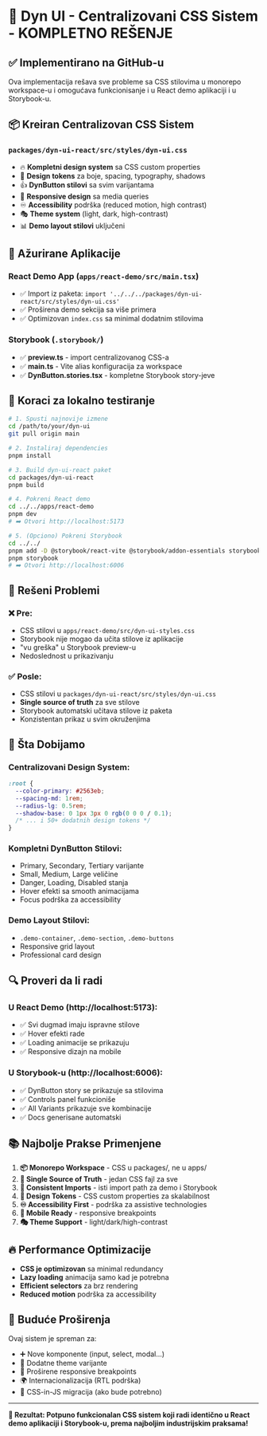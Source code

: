 # 🎨 Dyn UI - Centralizovani CSS Sistem - KOMPLETNO REŠENJE

## ✅ Implementirano na GitHub-u

Ova implementacija rešava sve probleme sa CSS stilovima u monorepo workspace-u i omogućava funkcionisanje i u React demo aplikaciji i u Storybook-u.

## 📦 Kreiran Centralizovan CSS Sistem

### **`packages/dyn-ui-react/src/styles/dyn-ui.css`**
- 🔥 **Kompletni design system** sa CSS custom properties
- 🎨 **Design tokens** za boje, spacing, typography, shadows
- 👍 **DynButton stilovi** sa svim varijantama
- 📱 **Responsive design** sa media queries
- ♾️ **Accessibility** podrška (reduced motion, high contrast)
- 🎭 **Theme system** (light, dark, high-contrast)
- 📊 **Demo layout stilovi** uključeni

## 🚀 Ažurirane Aplikacije

### **React Demo App** (`apps/react-demo/src/main.tsx`)
- ✅ Import iz paketa: `import '../../../packages/dyn-ui-react/src/styles/dyn-ui.css'`
- ✅ Proširena demo sekcija sa više primera
- ✅ Optimizovan `index.css` sa minimal dodatnim stilovima

### **Storybook** (`.storybook/`)
- ✅ **preview.ts** - import centralizovanog CSS-a
- ✅ **main.ts** - Vite alias konfiguracija za workspace
- ✅ **DynButton.stories.tsx** - kompletne Storybook story-jeve

## 📝 Koraci za lokalno testiranje

```bash
# 1. Spusti najnovije izmene
cd /path/to/your/dyn-ui
git pull origin main

# 2. Instaliraj dependencies
pnpm install

# 3. Build dyn-ui-react paket
cd packages/dyn-ui-react
pnpm build

# 4. Pokreni React demo
cd ../../apps/react-demo
pnpm dev
# ➡️ Otvori http://localhost:5173

# 5. (Opciono) Pokreni Storybook
cd ../../
pnpm add -D @storybook/react-vite @storybook/addon-essentials storybook
pnpm storybook
# ➡️ Otvori http://localhost:6006
```

## 🎯 Rešeni Problemi

### **❌ Pre:**
- CSS stilovi u `apps/react-demo/src/dyn-ui-styles.css`
- Storybook nije mogao da učita stilove iz aplikacije
- "vu greška" u Storybook preview-u
- Nedoslednost u prikazivanju

### **✅ Posle:**
- CSS stilovi u `packages/dyn-ui-react/src/styles/dyn-ui.css`
- **Single source of truth** za sve stilove
- Storybook automatski učitava stilove iz paketa
- Konzistentan prikaz u svim okruženjima

## 🎨 Šta Dobijamo

### **Centralizovani Design System:**
```css
:root {
  --color-primary: #2563eb;
  --spacing-md: 1rem;
  --radius-lg: 0.5rem;
  --shadow-base: 0 1px 3px 0 rgb(0 0 0 / 0.1);
  /* ... i 50+ dodatnih design tokens */
}
```

### **Kompletni DynButton Stilovi:**
- Primary, Secondary, Tertiary varijante
- Small, Medium, Large veličine
- Danger, Loading, Disabled stanja
- Hover efekti sa smooth animacijama
- Focus podrška za accessibility

### **Demo Layout Stilovi:**
- `.demo-container`, `.demo-section`, `.demo-buttons`
- Responsive grid layout
- Professional card design

## 🔍 Proveri da li radi

### **U React Demo (http://localhost:5173):**
- ✅ Svi dugmad imaju ispravne stilove
- ✅ Hover efekti rade
- ✅ Loading animacije se prikazuju
- ✅ Responsive dizajn na mobile

### **U Storybook-u (http://localhost:6006):**
- ✅ DynButton story se prikazuje sa stilovima
- ✅ Controls panel funkcioniše
- ✅ All Variants prikazuje sve kombinacije
- ✅ Docs generisane automatski

## 📚 Najbolje Prakse Primenjene

1. **📦 Monorepo Workspace** - CSS u packages/, ne u apps/
2. **🎯 Single Source of Truth** - jedan CSS fajl za sve
3. **🔄 Consistent Imports** - isti import path za demo i Storybook
4. **🎨 Design Tokens** - CSS custom properties za skalabilnost
5. **♾️ Accessibility First** - podrška za assistive technologies
6. **📱 Mobile Ready** - responsive breakpoints
7. **🎭 Theme Support** - light/dark/high-contrast

## 🔥 Performance Optimizacije

- **CSS je optimizovan** sa minimal redundancy
- **Lazy loading** animacija samo kad je potrebna
- **Efficient selectors** za brz rendering
- **Reduced motion** podrška za accessibility

## 🔮 Buduće Proširenja

Ovaj sistem je spreman za:
- ➕ Nove komponente (input, select, modal...)
- 🎨 Dodatne theme varijante
- 📱 Proširene responsive breakpoints
- 🌍 Internacionalizacija (RTL podrška)
- 🔌 CSS-in-JS migracija (ako bude potrebno)

---

**🎉 Rezultat: Potpuno funkcionalan CSS sistem koji radi identično u React demo aplikaciji i Storybook-u, prema najboljim industrijskim praksama!**